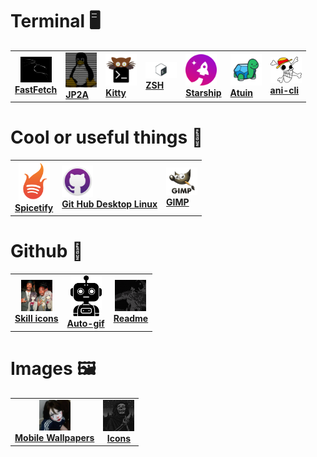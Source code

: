 # Terminal 🖥️

<div align = "center">
<table>
<tr>
<td id="fastfetch" align = "center">
<a href="Terminal/Fast.md">
<img width="50" src="/imgs/Fast.png" alt="Fast logo"><br>
<b>FastFetch</b>
</a>
</td>
    
<td id="jp2a">
<a href="Terminal/Jp2a.md">
<img width="50" src="/imgs/jp2a.png" alt="jp2a logo"><br>
<b>JP2A</b>
</a>
</td>
    
<td id="Kitty">
<a href="Terminal/Kitty.md">
<img width="50" src="/imgs/kitty.svg"><br>
<b>Kitty</b>
</a>
</td>

<td id="zsh">
<a href="Terminal/ZSH.md">
<img width="50" src="/imgs/ZSH.jpeg"><br>
<b>ZSH</b>
</a>
</td>

<td id="Starship">
<a href="Terminal/Star.md">
<img width="50" src="/imgs/Star.png"><br>
<b>Starship</b>
</a>
</td>

<td id="atuin">
<a href="Terminal/Atuin.md">
<img width="50" src="/imgs/Atuin.png"><br>
<b>Atuin</b>
</a>
</td>

<td id="ani-cli">
<a href="Terminal/ani.md">
<img width="50" src="/imgs/ani.png"><br>
<b>ani-cli</b>
</a>
</td>
</tr>
</table>
</div>

# Cool or useful things 🐚

<div align = "center">
<table>
<tr>
<td id="spicetify" align = "center">
<a href="Util/Spi.md">
<img width="50" src="/imgs/Spi.png" alt="Spi logo"><br>
<b>Spicetify</b>
</a>
</td>
    
<td id="git">
<a href="Util/Git.md">
<img width="50" src="/imgs/Git.png" alt="git logo"><br>
<b>Git Hub Desktop Linux</b>
</a>
</td>

<td id="gimp">
<a href="Util/Gimp.md">
<img width="50" src="/imgs/Gimp.png" alt="gimp logo"><br>
<b>GIMP</b>
</a>
</td>

</tr>
</table>
</div>

# Github 🐙

<div align = "center">
<table>
<tr>
<td id="skill" align = "center">
<a href="Util/skill.md">
<img width="50" src="/imgs/aya.jpg" alt="skill"><br>
<b>Skill icons</b>
</a>
</td>

<td id="auto-gif" align = "center">
<a href="Util/auto.md">
<img width="50" src="/imgs/robot.svg" alt="auto-gif"><br>
<b>Auto-gif</b>
</a>
</td>

<td id="readme" align = "center">
<a href="Util/read.md">
<img width="50" src="/imgs/ast.gif" alt="readme"><br>
<b>Readme</b>
</a>
</td>

</tr>
</table>
</div>

# Images 🖼️

<div align = "center">
<table>
<tr>
<td id="mobile" align = "center">
<a href="/imgs/photos/wallpapers">
<img width="50" src="/imgs/Wall.jpeg" alt="Mobile Wallpapers"><br>
<b>Mobile Wallpapers</b>
</a>
</td>

<td id="icons" align = "center">
<a href="/imgs/photos/icons">
<img width="50" src="/imgs/icon.jpg" alt="icons"><br>
<b>Icons</b>
</a>
</td>


</tr>
</table>
</div>
